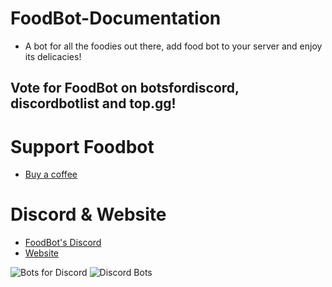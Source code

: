 # FoodBot-Documentation
  * A bot for all the foodies out there, add food bot to your server and enjoy its delicacies!
## Vote for FoodBot on botsfordiscord, discordbotlist and top.gg!

# Support Foodbot
  * [Buy a coffee](https://ko-fi.com/foodbot)

# Discord & Website
  * [FoodBot's Discord](https://discord.com/invite/JZzKbzW)
  * [Website](https://foodbot.clvrk.xyz)
  
![Bots for Discord](https://botsfordiscord.com/api/bot/730899590869680228/widget) ![Discord Bots](https://top.gg/api/widget/730899590869680228.svg)
